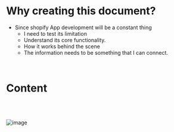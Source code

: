 # Why creating this document?
* Since shopify App development will be a constant thing
    - I need to test its limitation
    - Understand its core functionality.
    - How it works behind the scene
    - The information needs to be something that I can connect. 

<br>

# Content 


<br>
<br>


![image](https://github.com/mahinulintern/Shopify-App-Development/assets/167665561/c8102651-52dd-442d-b4b7-47d47ef2073d)


<br>
<br>


